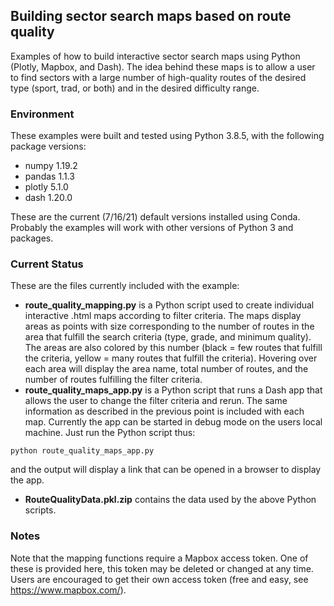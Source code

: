 ## Building sector search maps based on route quality

Examples of how to build interactive sector search maps using Python (Plotly, Mapbox, and Dash). The idea behind these maps is to allow a user to find
sectors with a large number of high-quality routes of the desired type (sport, trad, or both) and in the desired difficulty range.

### Environment

These examples were built and tested using Python 3.8.5, with the following package versions:
* numpy 1.19.2
* pandas 1.1.3
* plotly 5.1.0
* dash 1.20.0

These are the current (7/16/21) default versions installed using Conda. Probably the examples will work with other versions of Python 3 and packages.

### Current Status

These are the files currently included with the example:
* __route_quality_mapping.py__ is a Python script used to create individual interactive .html maps according to filter criteria. The maps display 
areas as points with size corresponding to the number of routes in the area that fulfill the search criteria (type, grade, and minimum quality). 
The areas are also colored by this number (black = few routes that fulfill the criteria, yellow = many routes that fulfill the criteria). Hovering over
each area will display the area name, total number of routes, and the number of routes fulfilling the filter criteria.
* __route_quality_maps_app.py__ is a Python script that runs a Dash app that allows the user to change the filter criteria and rerun. The same information
as described in the previous point is included with each map. Currently the app can be started in debug mode on the users local machine. Just run the Python
script thus:
```
python route_quality_maps_app.py
```
and the output will display a link that can be opened in a browser to display the app.
* __RouteQualityData.pkl.zip__ contains the data used by the above Python scripts.

### Notes

Note that the mapping functions require a Mapbox access token. One of these is provided here, this token may be deleted or changed at any time. Users
are encouraged to get their own access token (free and easy, see https://www.mapbox.com/).
